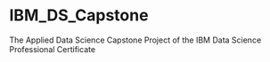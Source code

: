 # IBM_DS_Capstone
The Applied Data Science Capstone Project of the IBM Data Science Professional Certificate
